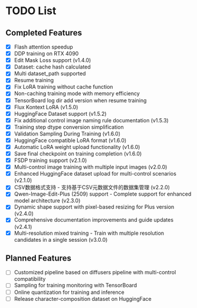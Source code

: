 # TODO List

## Completed Features
- [x] Flash attention speedup
- [x] DDP training on RTX 4090
- [x] Edit Mask Loss support (v1.4.0)
- [x] Dataset: cache hash calculated
- [x] Multi dataset_path supported
- [x] Resume training
- [x] Fix LoRA training without cache function
- [x] Non-caching training mode with memory efficiency
- [x] TensorBoard log dir add version when resume training
- [x] Flux Kontext LoRA (v1.5.0)
- [x] HuggingFace Dataset support (v1.5.2)
- [x] Fix additional control image naming rule documentation (v1.5.3)
- [x] Training step dtype conversion simplification
- [x] Validation Sampling During Training (v1.6.0)
- [x] HuggingFace compatible LoRA format (v1.6.0)
- [x] Automatic LoRA weight upload functionality (v1.6.0)
- [x] Save final checkpoint on training completion (v1.6.0)
- [x] FSDP training support (v2.1.0)
- [x] Multi-control image training with multiple input images (v2.0.0)
- [x] Enhanced HuggingFace dataset upload for multi-control scenarios (v2.1.0)
- [x] CSV数据格式支持 - 支持基于CSV元数据文件的数据集管理 (v2.2.0)
- [x] Qwen-Image-Edit-Plus (2509) support - Complete support for enhanced model architecture (v2.3.0)
- [x] Dynamic shape support with pixel-based resizing for Plus version (v2.4.0)
- [x] Comprehensive documentation improvements and guide updates (v2.4.1)
- [x] Multi-resolution mixed training - Train with multiple resolution candidates in a single session (v3.0.0)

## Planned Features
 - [ ] Customized pipeline based on diffusers pipeline with multi-control compatibility
- [ ] Sampling for training monitoring with TensorBoard
- [ ] Online quantization for training and inference
- [ ] Release character-composition dataset on HuggingFace
